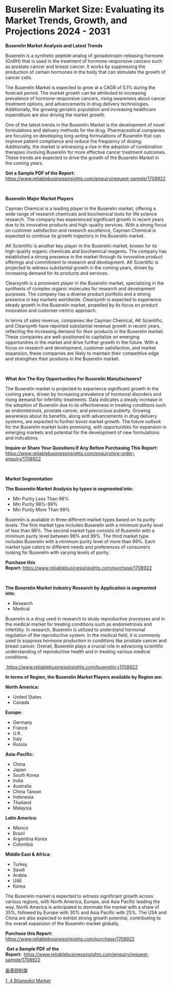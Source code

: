 <p><h1>Buserelin Market Size: Evaluating its Market Trends, Growth, and Projections 2024 - 2031</h1></p><p><strong>Buserelin Market Analysis and Latest Trends</strong></p>
<p><p>Buserelin is a synthetic peptide analog of gonadotropin-releasing hormone (GnRH) that is used in the treatment of hormone-responsive cancers such as prostate cancer and breast cancer. It works by suppressing the production of certain hormones in the body that can stimulate the growth of cancer cells.</p><p>The Buserelin Market is expected to grow at a CAGR of 5.1% during the forecast period. The market growth can be attributed to increasing prevalence of hormone-responsive cancers, rising awareness about cancer treatment options, and advancements in drug delivery technologies. Additionally, the growing geriatric population and increasing healthcare expenditure are also driving the market growth.</p><p>One of the latest trends in the Buserelin Market is the development of novel formulations and delivery methods for the drug. Pharmaceutical companies are focusing on developing long-acting formulations of Buserelin that can improve patient compliance and reduce the frequency of dosing. Additionally, the market is witnessing a rise in the adoption of combination therapies involving Buserelin for more effective cancer treatment outcomes. These trends are expected to drive the growth of the Buserelin Market in the coming years.</p></p>
<p><strong>Get a Sample PDF of the Report:&nbsp;</strong> <a href="https://www.reliablebusinessinsights.com/enquiry/request-sample/1708922">https://www.reliablebusinessinsights.com/enquiry/request-sample/1708922</a></p>
<p>&nbsp;</p>
<p><strong>Buserelin Major Market Players</strong></p>
<p><p>Cayman Chemical is a leading player in the Buserelin market, offering a wide range of research chemicals and biochemical tools for life science research. The company has experienced significant growth in recent years due to its innovative products and high-quality services. With a strong focus on customer satisfaction and research excellence, Cayman Chemical is expected to continue its growth trajectory in the Buserelin market.</p><p>AK Scientific is another key player in the Buserelin market, known for its high-quality organic chemicals and biochemical reagents. The company has established a strong presence in the market through its innovative product offerings and commitment to research and development. AK Scientific is projected to witness substantial growth in the coming years, driven by increasing demand for its products and services.</p><p>Clearsynth is a prominent player in the Buserelin market, specializing in the synthesis of complex organic molecules for research and development purposes. The company has a diverse product portfolio and a strong presence in key markets worldwide. Clearsynth is expected to experience steady growth in the Buserelin market, propelled by its focus on product innovation and customer-centric approach.</p><p>In terms of sales revenue, companies like Cayman Chemical, AK Scientific, and Clearsynth have reported substantial revenue growth in recent years, reflecting the increasing demand for their products in the Buserelin market. These companies are well-positioned to capitalize on emerging opportunities in the market and drive further growth in the future. With a focus on research and development, customer satisfaction, and market expansion, these companies are likely to maintain their competitive edge and strengthen their positions in the Buserelin market.</p></p>
<p>&nbsp;</p>
<p><strong>What Are The Key Opportunities For Buserelin Manufacturers?</strong></p>
<p><p>The Buserelin market is projected to experience significant growth in the coming years, driven by increasing prevalence of hormonal disorders and rising demand for infertility treatments. Data indicates a steady increase in the adoption of Buserelin due to its effectiveness in treating conditions such as endometriosis, prostate cancer, and precocious puberty. Growing awareness about its benefits, along with advancements in drug delivery systems, are expected to further boost market growth. The future outlook for the Buserelin market looks promising, with opportunities for expansion in emerging markets and potential for the development of new formulations and indications.</p></p>
<p><strong>Inquire or Share Your Questions If Any Before Purchasing This Report:</strong> <a href="https://www.reliablebusinessinsights.com/enquiry/pre-order-enquiry/1708922">https://www.reliablebusinessinsights.com/enquiry/pre-order-enquiry/1708922</a></p>
<p>&nbsp;</p>
<p><strong>Market Segmentation</strong></p>
<p><strong>The Buserelin Market Analysis by types is segmented into:</strong></p>
<p><ul><li>Min Purity Less Than 98%</li><li>Min Purity 98%-99%</li><li>Min Purity More Than 99%</li></ul></p>
<p><p>Buserelin is available in three different market types based on its purity levels. The first market type includes Buserelin with a minimum purity level of less than 98%. The second market type consists of Buserelin with a minimum purity level between 98% and 99%. The third market type includes Buserelin with a minimum purity level of more than 99%. Each market type caters to different needs and preferences of consumers looking for Buserelin with varying levels of purity.</p></p>
<p><strong>Purchase this Report:&nbsp;</strong><a href="https://www.reliablebusinessinsights.com/purchase/1708922">https://www.reliablebusinessinsights.com/purchase/1708922</a></p>
<p>&nbsp;</p>
<p><strong>The Buserelin Market Industry Research by Application is segmented into:</strong></p>
<p><ul><li>Research</li><li>Medical</li></ul></p>
<p><p>Buserelin is a drug used in research to study reproductive processes and in the medical market for treating conditions such as endometriosis and infertility. In research, Buserelin is utilized to understand hormonal regulation of the reproductive system. In the medical field, it is commonly used to suppress hormone production in conditions like prostate cancer and breast cancer. Overall, Buserelin plays a crucial role in advancing scientific understanding of reproductive health and in treating various medical conditions.</p></p>
<p><a href="https://www.reliablebusinessinsights.com/buserelin-r1708922">&nbsp;https://www.reliablebusinessinsights.com/buserelin-r1708922</a></p>
<p><strong>In terms of Region, the Buserelin Market Players available by Region are:</strong></p>
<p>
    <p> <strong> North America: </strong>
        <ul>
            <li>United States</li>
            <li>Canada</li>
        </ul>
        </p> 
    <p> <strong> Europe: </strong>
        <ul>
            <li>Germany</li>
            <li>France</li>
            <li>U.K.</li>
            <li>Italy</li>
            <li>Russia</li>
        </ul>
        </p> 
    <p> <strong> Asia-Pacific: </strong>
        <ul>
            <li>China</li>
            <li>Japan</li>
            <li>South Korea</li>
            <li>India</li>
            <li>Australia</li>
            <li>China Taiwan</li>
            <li>Indonesia</li>
            <li>Thailand</li>
            <li>Malaysia</li>
        </ul>
        </p> 
    <p> <strong> Latin America: </strong>
        <ul>
            <li>Mexico</li>
            <li>Brazil</li>
            <li>Argentina Korea</li>
            <li>Colombia</li>
        </ul>
        </p> 
    <p> <strong> Middle East & Africa: </strong>
        <ul>
            <li>Turkey</li>
            <li>Saudi</li>
            <li>Arabia</li>
            <li>UAE</li>
            <li>Korea</li>
        </ul>
    </p>
    </p>
<p><p>The Buserelin market is expected to witness significant growth across various regions, with North America, Europe, and Asia Pacific leading the way. North America is anticipated to dominate the market with a share of 35%, followed by Europe with 30% and Asia Pacific with 25%. The USA and China are also expected to exhibit strong growth potential, contributing to the overall expansion of the Buserelin market globally.</p></p>
<p><strong>Purchase this Report: </strong><a href="https://www.reliablebusinessinsights.com/purchase/1708922">https://www.reliablebusinessinsights.com/purchase/1708922</a></p>
<p>&nbsp;<strong>Get a Sample PDF of the Report:&nbsp;&nbsp;</strong><a href="https://www.reliablebusinessinsights.com/enquiry/request-sample/1708922">https://www.reliablebusinessinsights.com/enquiry/request-sample/1708922</a></p>
<p><strong></strong></p>
<p><p><a href="https://github.com/nxboeu02965442/Market-Research-Report-List-3/blob/main/6169669184821.md">歯車研削盤</a></p><p><a href="https://github.com/dayanaaunders7856/Market-Research-Report-List-1/blob/main/1-4-bitanediol-market.md">1, 4 Bitanediol Market</a></p></p>